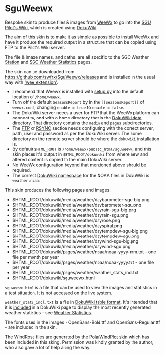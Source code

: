 # SguWeewx
Bespoke skin to produce files &amp; images from [WeeWx](https://weewx.com/) to go into the [SGU Pilot's Wiki](https://pilots.scottishglidingcentre.co.uk/), which is created using [DokuWiki](https://www.dokuwiki.org/)

The aim of this skin is to make it as simple as possible to install WeeWx and have it produce the required output in a structure that can be copied using FTP to the Pilot's Wiki server.

The file & image names, and paths, are all specific to the [SGC Weather Station](https://pilots.scottishglidingcentre.co.uk/weather/weather_station) and [SGC Weather Statistics](https://pilots.scottishglidingcentre.co.uk/weather/weather_stats) pages.

The skin can be downloaded from https://github.com/swfrx/SguWeewx/releases and is installed in the usual way with ['wee_extension'](https://weewx.com/docs/utilities.htm#wee_extension_utility).  

  * I recomend that Weewx is installed with [setup.py](https://weewx.com/docs/setup.htm) into the default location of ``/home/weewx``.
  * Turn off the default ``SeasonsReport`` by in the ``[[SeasonsReport]]`` of ``weewx.conf``, changing ``enable = true`` to ``enable = false``.
  * The DokuWiki server needs a user for FTP that the WeeWx platform can connect to, and with a home directory that is the [DokuWiki data](https://www.dokuwiki.org/devel:dirlayout) directory.  That directory contains the ``media`` and ``pages`` subdirectories.
  * The [FTP](https://weewx.com/docs/usersguide.htm#If_the_server_is_on_a_different_machine) or [RSYNC](https://weewx.com/docs/usersguide.htm#If_the_server_is_on_a_different_machine) section needs configuring with the correct server, path, user and password as per the DokuWiki server.  The home directory on the remote server should be where the ``dokuwiki`` installation is.
  * By default ``$HTML_ROOT`` is ``/home/weewx/public_html/sguweewx``, and this skin places it's output in ``$HTML_ROOT/dokuwiki`` from where new and altered content is copied to the main DokuWiki server.
  * No WeeWx configuration beyond that mentioned above should be required.
  * The correct [DokuWiki namespace](https://www.dokuwiki.org/namespaces) for the NOAA files in DokuWiki is ``weather:noaa:``  
  
This skin produces the following pages and images:  

   * $HTML_ROOT/dokuwiki/media/weather/daybarometer-sgu-big.png
   * $HTML_ROOT/dokuwiki/media/weather/daybarometer-sgu.png
   * $HTML_ROOT/dokuwiki/media/weather/dayrain-sgu-big.png
   * $HTML_ROOT/dokuwiki/media/weather/dayrain-sgu.png
   * $HTML_ROOT/dokuwiki/media/weather/dayrose.png
   * $HTML_ROOT/dokuwiki/media/weather/dayspiral.png
   * $HTML_ROOT/dokuwiki/media/weather/daytempdew-sgu-big.png
   * $HTML_ROOT/dokuwiki/media/weather/daytempdew-sgu.png
   * $HTML_ROOT/dokuwiki/media/weather/daywind-sgu-big.png
   * $HTML_ROOT/dokuwiki/media/weather/daywind-sgu.png
   * $HTML_ROOT/dokuwiki/pages/weather/noaa/noaa-yyyy-mm.txt - one file per month per year
   * $HTML_ROOT/dokuwiki/pages/weather/noaa/noaa-yyyy.txt - one file per year
   * $HTML_ROOT/dokuwiki/pages/weather/weather_stats_incl.txt
   * $HTML_ROOT/dokuwiki/sguweewx.html
 
``sguweewx.html`` is a file that can be used to view the images and statistics in a test situation.  It is not accessed on the live system.

``weather_stats_incl.txt`` is a file in [DokuWiki table format](https://www.dokuwiki.org/wiki:syntax#tables).  It's intended that it is [included](https://www.dokuwiki.org/plugin:include) in a DokuWiki page to display the most recently generated weather statistics - see [Weather Statistics](https://pilots.scottishglidingcentre.co.uk/weather/weather_stats).

The fonts used in the images - OpenSans-Bold.ttf and OpenSans-Regular.ttf - are included in the skin. 

The WindRose files are generated by the [PolarWindPlot skin](https://github.com/gjr80/weewx-polarwindplot) which has been included in this sking.  Permission was kindly granted by the author, who also gave a lot of help along the way.
